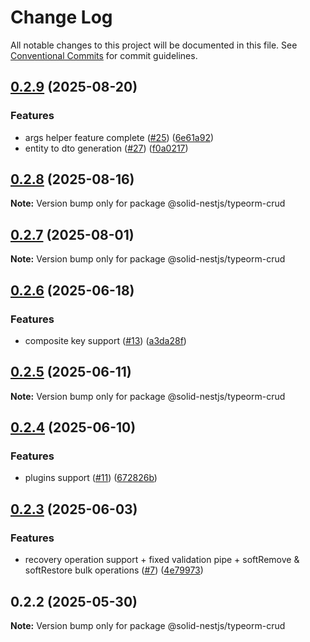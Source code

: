 # Change Log

All notable changes to this project will be documented in this file.
See [Conventional Commits](https://conventionalcommits.org) for commit guidelines.

## [0.2.9](https://github.com/solid-nestjs/framework/compare/v0.2.8...v0.2.9) (2025-08-20)

### Features

- args helper feature complete ([#25](https://github.com/solid-nestjs/framework/issues/25)) ([6e61a92](https://github.com/solid-nestjs/framework/commit/6e61a925a44831ba44dc413339eeea5d95c98d0b))
- entity to dto generation ([#27](https://github.com/solid-nestjs/framework/issues/27)) ([f0a0217](https://github.com/solid-nestjs/framework/commit/f0a02177c384a985b7c557e083ebaf9c1fb64524))

## [0.2.8](https://github.com/solid-nestjs/framework/compare/v0.2.7...v0.2.8) (2025-08-16)

**Note:** Version bump only for package @solid-nestjs/typeorm-crud

## [0.2.7](https://github.com/solid-nestjs/framework/compare/v0.2.6...v0.2.7) (2025-08-01)

**Note:** Version bump only for package @solid-nestjs/typeorm-crud

## [0.2.6](https://github.com/solid-nestjs/framework/compare/v0.2.5...v0.2.6) (2025-06-18)

### Features

- composite key support ([#13](https://github.com/solid-nestjs/framework/issues/13)) ([a3da28f](https://github.com/solid-nestjs/framework/commit/a3da28ff387984c59ec5f72d1bcafecc9ce83b1b))

## [0.2.5](https://github.com/solid-nestjs/framework/compare/v0.2.4...v0.2.5) (2025-06-11)

**Note:** Version bump only for package @solid-nestjs/typeorm-crud

## [0.2.4](https://github.com/solid-nestjs/framework/compare/v0.2.3...v0.2.4) (2025-06-10)

### Features

- plugins support ([#11](https://github.com/solid-nestjs/framework/issues/11)) ([672826b](https://github.com/solid-nestjs/framework/commit/672826bb3c06ed996fb09e3aa6e568e2c4e790a9))

## [0.2.3](https://github.com/solid-nestjs/framework/compare/v0.2.2...v0.2.3) (2025-06-03)

### Features

- recovery operation support + fixed validation pipe + softRemove & softRestore bulk operations ([#7](https://github.com/solid-nestjs/framework/issues/7)) ([4e79973](https://github.com/solid-nestjs/framework/commit/4e7997377aaffd60b457186730c149e9c4467617))

## 0.2.2 (2025-05-30)

**Note:** Version bump only for package @solid-nestjs/typeorm-crud
